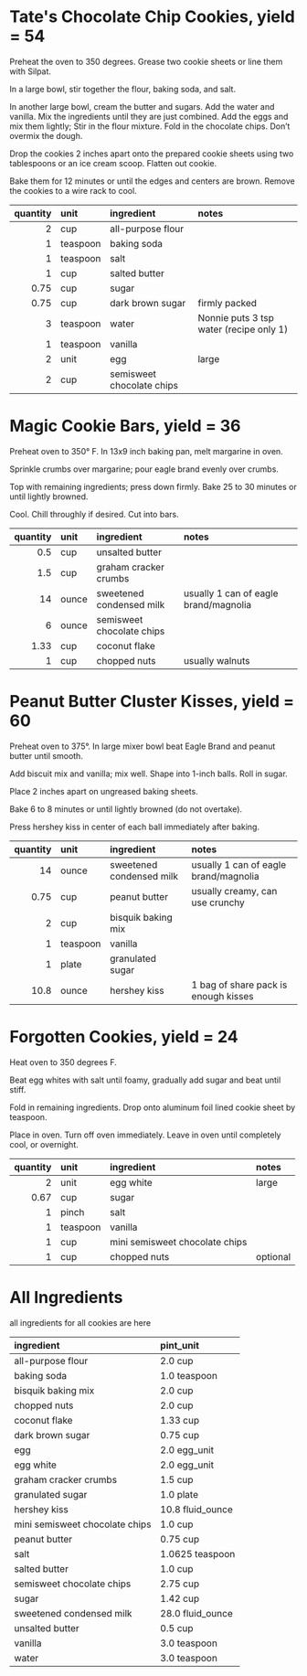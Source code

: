 
# Tate's Chocolate Chip Cookies, yield = 54

Preheat the oven to 350 degrees. Grease two cookie sheets or line them with Silpat. 

In a large bowl, stir together the flour, baking soda, and salt. 

In another large bowl, cream the butter and sugars. Add the water and vanilla. Mix the ingredients until they are just combined. Add the eggs and mix them lightly; Stir in the flour mixture. Fold in the chocolate chips. Don’t overmix the dough. 

Drop the cookies 2 inches apart onto the prepared cookie sheets using two tablespoons or an ice cream scoop. Flatten out cookie.

Bake them for 12 minutes or until the edges and centers are brown. Remove the cookies to a wire rack to cool.


|   quantity | unit     | ingredient                | notes                                   |
|-----------:|:---------|:--------------------------|:----------------------------------------|
|       2    | cup      | all-purpose flour         |                                         |
|       1    | teaspoon | baking soda               |                                         |
|       1    | teaspoon | salt                      |                                         |
|       1    | cup      | salted butter             |                                         |
|       0.75 | cup      | sugar                     |                                         |
|       0.75 | cup      | dark brown sugar          | firmly packed                           |
|       3    | teaspoon | water                     | Nonnie puts 3 tsp water (recipe only 1) |
|       1    | teaspoon | vanilla                   |                                         |
|       2    | unit     | egg                       | large                                   |
|       2    | cup      | semisweet chocolate chips |                                         |

# Magic Cookie Bars, yield = 36

Preheat oven to 350° F. In 13x9 inch baking pan, melt margarine in oven. 

Sprinkle crumbs over margarine; pour eagle brand evenly over crumbs. 

Top with remaining ingredients; press down firmly. Bake 25 to 30 minutes or until lightly browned. 

Cool. Chill throughly if desired. Cut into bars.


|   quantity | unit   | ingredient                | notes                                 |
|-----------:|:-------|:--------------------------|:--------------------------------------|
|       0.5  | cup    | unsalted butter           |                                       |
|       1.5  | cup    | graham cracker crumbs     |                                       |
|      14    | ounce  | sweetened condensed milk  | usually 1 can of eagle brand/magnolia |
|       6    | ounce  | semisweet chocolate chips |                                       |
|       1.33 | cup    | coconut flake             |                                       |
|       1    | cup    | chopped nuts              | usually walnuts                       |

# Peanut Butter Cluster Kisses, yield = 60

Preheat oven to 375°. In large mixer bowl beat Eagle Brand and peanut butter until smooth. 

Add biscuit mix and vanilla; mix well. Shape into 1-inch balls. Roll in sugar. 

Place 2 inches apart on ungreased baking sheets. 

Bake 6 to 8 minutes or until lightly browned (do not overtake). 

Press hershey kiss in center of each ball immediately after baking.


|   quantity | unit     | ingredient               | notes                                 |
|-----------:|:---------|:-------------------------|:--------------------------------------|
|      14    | ounce    | sweetened condensed milk | usually 1 can of eagle brand/magnolia |
|       0.75 | cup      | peanut butter            | usually creamy, can use crunchy       |
|       2    | cup      | bisquik baking mix       |                                       |
|       1    | teaspoon | vanilla                  |                                       |
|       1    | plate    | granulated sugar         |                                       |
|      10.8  | ounce    | hershey kiss             | 1 bag of share pack is enough kisses  |

# Forgotten Cookies, yield = 24

Heat oven to 350 degrees F. 

Beat egg whites with salt until foamy, gradually add sugar and beat until stiff. 

Fold in remaining ingredients. Drop onto aluminum foil lined cookie sheet by teaspoon. 

Place in oven. Turn off oven immediately. Leave in oven until completely cool, or overnight.


|   quantity | unit     | ingredient                     | notes    |
|-----------:|:---------|:-------------------------------|:---------|
|       2    | unit     | egg white                      | large    |
|       0.67 | cup      | sugar                          |          |
|       1    | pinch    | salt                           |          |
|       1    | teaspoon | vanilla                        |          |
|       1    | cup      | mini semisweet chocolate chips |          |
|       1    | cup      | chopped nuts                   | optional |

# All Ingredients
all ingredients for all cookies are here

| ingredient                     | pint_unit        |
|:-------------------------------|:-----------------|
| all-purpose flour              | 2.0 cup          |
| baking soda                    | 1.0 teaspoon     |
| bisquik baking mix             | 2.0 cup          |
| chopped nuts                   | 2.0 cup          |
| coconut flake                  | 1.33 cup         |
| dark brown sugar               | 0.75 cup         |
| egg                            | 2.0 egg_unit     |
| egg white                      | 2.0 egg_unit     |
| graham cracker crumbs          | 1.5 cup          |
| granulated sugar               | 1.0 plate        |
| hershey kiss                   | 10.8 fluid_ounce |
| mini semisweet chocolate chips | 1.0 cup          |
| peanut butter                  | 0.75 cup         |
| salt                           | 1.0625 teaspoon  |
| salted butter                  | 1.0 cup          |
| semisweet chocolate chips      | 2.75 cup         |
| sugar                          | 1.42 cup         |
| sweetened condensed milk       | 28.0 fluid_ounce |
| unsalted butter                | 0.5 cup          |
| vanilla                        | 3.0 teaspoon     |
| water                          | 3.0 teaspoon     |
